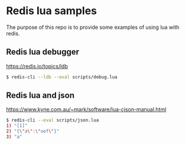 # Redis lua samples

The purpose of this repo is to provide some examples of
using lua with redis.

## Redis lua debugger

<https://redis.io/topics/ldb>
```sh
$ redis-cli --ldb --eval scripts/debug.lua
```

## Redis lua and json

<https://www.kyne.com.au/~mark/software/lua-cjson-manual.html>

```sh
$ redis-cli --eval scripts/json.lua
1) "[1]"
2) "{\"a\":\"oof\"}"
3) "a"
```
